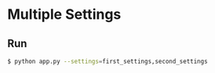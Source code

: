 Multiple Settings
=================

Run
---

```bash
$ python app.py --settings=first_settings,second_settings
```
